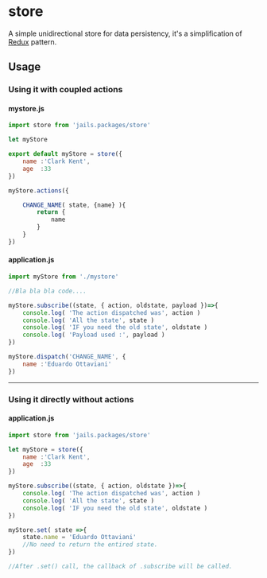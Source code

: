 # store

A simple unidirectional store for data persistency, it's a simplification of [Redux](http://redux.js.org/) pattern.

## Usage

### Using it with coupled actions

#### mystore.js

```js
import store from 'jails.packages/store'

let myStore

export default myStore = store({
    name :'Clark Kent',
    age  :33
})

myStore.actions({

    CHANGE_NAME( state, {name} ){
        return {
            name
        }
    }
})

```

#### application.js
```js
import myStore from './mystore'

//Bla bla bla code....

myStore.subscribe((state, { action, oldstate, payload })=>{
    console.log( 'The action dispatched was', action )
    console.log( 'All the state', state )
    console.log( 'IF you need the old state', oldstate )
    console.log( 'Payload used :', payload )
})

myStore.dispatch('CHANGE_NAME', {
    name :'Eduardo Ottaviani'
})
```

---

### Using it directly without actions

#### application.js

```js
import store from 'jails.packages/store'

let myStore = store({
    name :'Clark Kent',
    age  :33
})

myStore.subscribe((state, { action, oldstate })=>{
    console.log( 'The action dispatched was', action )
    console.log( 'All the state', state )
    console.log( 'IF you need the old state', oldstate )
})

myStore.set( state =>{
    state.name = 'Eduardo Ottaviani'
    //No need to return the entired state.
})

//After .set() call, the callback of .subscribe will be called.
```
